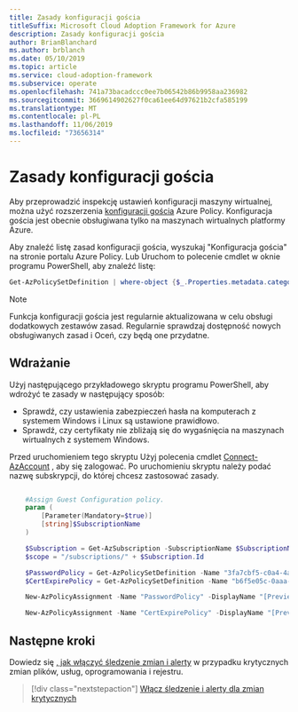 ```yaml
---
title: Zasady konfiguracji gościa
titleSuffix: Microsoft Cloud Adoption Framework for Azure
description: Zasady konfiguracji gościa
author: BrianBlanchard
ms.author: brblanch
ms.date: 05/10/2019
ms.topic: article
ms.service: cloud-adoption-framework
ms.subservice: operate
ms.openlocfilehash: 741a73bacadccc0ee7b06542b86b9958aa236982
ms.sourcegitcommit: 3669614902627f0ca61ee64d97621b2cfa585199
ms.translationtype: MT
ms.contentlocale: pl-PL
ms.lasthandoff: 11/06/2019
ms.locfileid: "73656314"
---
```

# <a name="guest-configuration-policy"></a>Zasady konfiguracji gościa

Aby przeprowadzić inspekcję ustawień konfiguracji maszyny wirtualnej, można użyć rozszerzenia [konfiguracji gościa](https://docs.microsoft.com/azure/governance/policy/concepts/guest-configuration) Azure Policy. Konfiguracja gościa jest obecnie obsługiwana tylko na maszynach wirtualnych platformy Azure.

Aby znaleźć listę zasad konfiguracji gościa, wyszukaj "Konfiguracja gościa" na stronie portalu Azure Policy. Lub Uruchom to polecenie cmdlet w oknie programu PowerShell, aby znaleźć listę:

```powershell
Get-AzPolicySetDefinition | where-object {$_.Properties.metadata.category -eq "Guest Configuration"}
```

> [!NOTE]
> Funkcja konfiguracji gościa jest regularnie aktualizowana w celu obsługi dodatkowych zestawów zasad. Regularnie sprawdzaj dostępność nowych obsługiwanych zasad i Oceń, czy będą one przydatne.

<!-- TODO: Update these links when available. 

By default, we recommend that you enable the following policies:

- [Preview]: Audit to verify that password-security settings are correct on Linux and Windows machines.
- Audit to verify that certificates are not nearing expiration on Windows VMs.

-->

## <a name="deployment"></a>Wdrażanie

Użyj następującego przykładowego skryptu programu PowerShell, aby wdrożyć te zasady w następujący sposób:

- Sprawdź, czy ustawienia zabezpieczeń hasła na komputerach z systemem Windows i Linux są ustawione prawidłowo.
- Sprawdź, czy certyfikaty nie zbliżają się do wygaśnięcia na maszynach wirtualnych z systemem Windows.

 Przed uruchomieniem tego skryptu Użyj polecenia cmdlet [Connect-AzAccount](https://docs.microsoft.com/powershell/module/az.accounts/connect-azaccount?view=azps-2.1.0) , aby się zalogować. Po uruchomieniu skryptu należy podać nazwę subskrypcji, do której chcesz zastosować zasady.

```powershell

    #Assign Guest Configuration policy.
    param (
        [Parameter(Mandatory=$true)]
        [string]$SubscriptionName
    )

    $Subscription = Get-AzSubscription -SubscriptionName $SubscriptionName
    $scope = "/subscriptions/" + $Subscription.Id

    $PasswordPolicy = Get-AzPolicySetDefinition -Name "3fa7cbf5-c0a4-4a59-85a5-cca4d996d5a6"
    $CertExpirePolicy = Get-AzPolicySetDefinition -Name "b6f5e05c-0aaa-4337-8dd4-357c399d12ae"

    New-AzPolicyAssignment -Name "PasswordPolicy" -DisplayName "[Preview]: Audit that password security settings are set correctly inside Linux and Windows machines" -Scope $scope -PolicySetDefinition $PasswordPolicy -AssignIdentity -Location eastus

    New-AzPolicyAssignment -Name "CertExpirePolicy" -DisplayName "[Preview]: Audit that certificates are not expiring on Windows VMs" -Scope $scope -PolicySetDefinition $CertExpirePolicy -AssignIdentity -Location eastus

```

## <a name="next-steps"></a>Następne kroki

Dowiedz się [, jak włączyć śledzenie zmian i alerty](./enable-tracking-alerting.md) w przypadku krytycznych zmian plików, usług, oprogramowania i rejestru.

> [!div class="nextstepaction"]
> [Włącz śledzenie i alerty dla zmian krytycznych](./enable-tracking-alerting.md)

